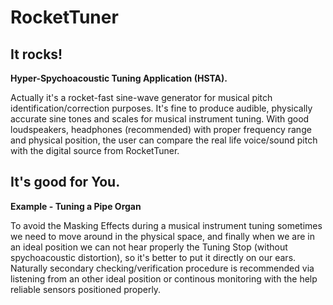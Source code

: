 # RocketTuner
## It rocks!
__Hyper-Spychoacoustic Tuning Application (HSTA).__

Actually it's a rocket-fast sine-wave generator for musical pitch identification/correction purposes. It's fine to produce audible, physically accurate sine tones and scales for musical instrument tuning. With good  loudspeakers, headphones (recommended) with proper frequency range and physical position, the user can compare the real life voice/sound pitch with the digital source from RocketTuner.

## It's good for You.
__Example - Tuning a Pipe Organ__

To avoid the Masking Effects during a musical instrument tuning sometimes we need to move around in the physical space, and finally when we are in an ideal position we can not hear properly the Tuning Stop (without spychoacoustic distortion), so it's better to put it directly on our ears. Naturally secondary checking/verification procedure is recommended via listening from an other ideal position or continous monitoring with the help reliable sensors positioned properly.
